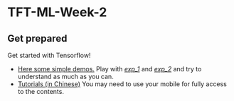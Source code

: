 # TFT-ML-Week-2

## Get prepared  
Get started with Tensorflow!  
* [Here some simple demos.](https://github.com/SaoYan/LearningTensorflow) Play with [*exp_1*](https://github.com/SaoYan/LearningTensorflow/blob/master/exp01_basic_usage.py) and [*exp_2*](https://github.com/SaoYan/LearningTensorflow/blob/master/exp02_simple_linear_model.py) and try to understand as much as you can.  
* [Tutorials (in Chinese)](https://mp.weixin.qq.com/mp/homepage?__biz=MzIxOTQ3MTI5NQ==&hid=10&sn=0642b78580c155ee70f2d94cd07a1a48&scene=18#wechat_redirect) You may need to use your mobile for fully access to the contents.

